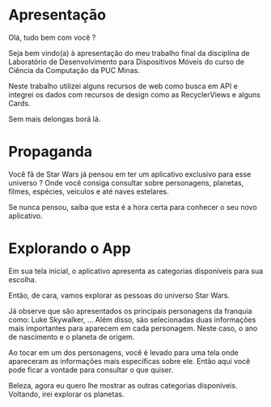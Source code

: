 # Apresentação

Olá, tudo bem com você ?

Seja bem vindo(a) à apresentação do meu trabalho final da disciplina
de Laboratório de Desenvolvimento para Dispositivos Móveis do
curso de Ciência da Computação da PUC Minas.

Neste trabalho utilizei alguns recursos de web como busca em API e
integrei os dados com recursos de design como as RecyclerViews e alguns Cards.

Sem mais delongas borá lá.

# Propaganda

Você fã de Star Wars já pensou em ter um aplicativo exclusivo para esse universo ?
Onde você consiga consultar sobre personagens, planetas, filmes, espécies, veículos e até naves estelares.

Se nunca pensou, saiba que esta é a hora certa para conhecer o seu novo aplicativo.

# Explorando o App

Em sua tela inicial, o aplicativo apresenta as categorias disponíveis para sua escolha.

Então, de cara, vamos explorar as pessoas do universo Star Wars.

Já observe que são apresentados os principais personagens da franquia como: Luke Skywalker, ...
Além disso, são selecionadas duas informações mais importantes para aparecem em cada personagem.
Neste caso, o ano de nascimento e o planeta de origem.

Ao tocar em um dos personagens, você é levado para uma tela onde apareceram as informações mais específicas
sobre ele. Então aqui você pode ficar a vontade para consultar o que quiser.

Beleza, agora eu quero lhe mostrar as outras categorias disponíveis.
Voltando, irei explorar os planetas.

